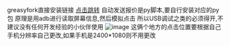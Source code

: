 greasyfork直接安装链接  [点击跳转](https://greasyfork.org/zh-CN/scripts/491687-buff%E8%87%AA%E5%8A%A8%E5%88%B7%E6%96%B0%E5%8F%8A%E8%B4%AD%E4%B9%B0)
自动发送报价是py脚本,要自行安装对应的py包
原理是用adb进行读取屏幕信息,然后模拟点击
所以USB调试之类的必须得开,不建议没有任何开发经验的小伙伴使用
![image](https://github.com/fruktoguo/BuffAutoTrader/assets/29684362/f866bf82-bc68-4d1f-9efa-ec5cde79e43e)
这俩个地方的点击位置要根据自己手机分辨率自己更改,如果手机是2400*1080则不用更改
